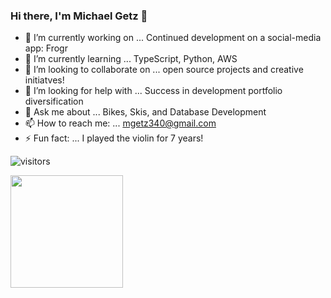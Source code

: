 ### Hi there, I'm Michael Getz 👋


- 🔭 I’m currently working on ... Continued development on a social-media app: Frogr
- 🌱 I’m currently learning ... TypeScript, Python, AWS 
- 👯 I’m looking to collaborate on ... open source projects and creative initiatves!
- 🤔 I’m looking for help with ... Success in development portfolio diversification
- 💬 Ask me about ... Bikes, Skis, and Database Development
- 📫 How to reach me: ... mgetz340@gmail.com 
- ⚡ Fun fact: ... I played the violin for 7 years!


![visitors](https://visitor-badge.glitch.me/badge?page_id=page.id)


<img height="180em" src="https://github-readme-stats.vercel.app/api?username=mgetz34&show_icons=true&hide_border=true&&count_private=true&include_all_commits=true" />